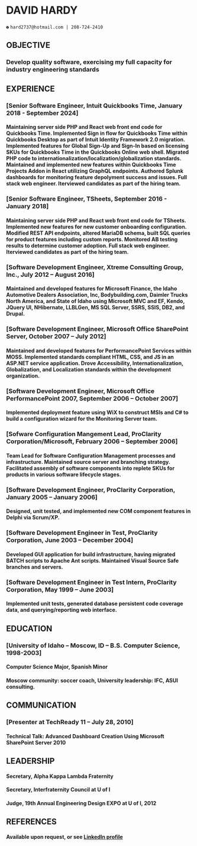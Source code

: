 <!-- 
https://github.blog/2022-05-19-math-support-in-markdown/
https://docs.github.com/en/get-started/writing-on-github/working-with-advanced-formatting/writing-mathematical-expressions
$$ {\color{red}Red} $$

https://stackoverflow.com/questions/11509830/how-to-add-color-to-githubs-readme-md-file
> [!NOTE]
> # Das Note

> [!TIP]
> # Das Tip

> [!IMPORTANT]
> # Das Importante

> [!WARNING]
> # Das Warn

> [!CAUTION]
> # Das Caution

Doesn't work, despite being in LaTeX
https://en.wikibooks.org/wiki/LaTeX/Colors#Entering_colored_background_for_the_text
$$ \colorbox{red}{hello world} $$


More to play with, but probably not, color doesn't shine through:

<object type="image/svg+xml">
<svg version="1.1"
     xmlns="http://www.w3.org/2000/svg"
     xmlns:xlink="http://www.w3.org/1999/xlink"
     width="100" height="50"
>
  <text font-size="16" x="10" y="20">
    <tspan fill="red">Hello</tspan>,
    <tspan fill="green">world</tspan>!
  </text>
</svg>
</object>

-->


# DAVID HARDY 

<svg style="height: .5em" aria-hidden="true" focusable="false" data-prefix="fas" data-icon="info-circle" role="img" xmlns="http://www.w3.org/2000/svg" viewBox="0 0 512 512" data-fa-i2svg=""><path fill="currentColor" d="M256 8C119.043 8 8 119.083 8 256c0 136.997 111.043 248 248 248s248-111.003 248-248C504 119.083 392.957 8 256 8zm0 110c23.196 0 42 18.804 42 42s-18.804 42-42 42-42-18.804-42-42 18.804-42 42-42zm56 254c0 6.627-5.373 12-12 12h-88c-6.627 0-12-5.373-12-12v-24c0-6.627 5.373-12 12-12h12v-64h-12c-6.627 0-12-5.373-12-12v-24c0-6.627 5.373-12 12-12h64c6.627 0 12 5.373 12 12v100h12c6.627 0 12 5.373 12 12v24z"></path></svg> `hard2737@hotmail.com | 208-724-2410`
## OBJECTIVE
### Develop quality software, exercising my full capacity for industry engineering standards
## EXPERIENCE 
### [Senior Software Engineer, Intuit Quickbooks Time, January 2018 - September 2024]
#### Maintaining server side PHP and React web front end code for Quickbooks Time. Implemented Sign in flow for Quickbooks Time within Quickbooks Desktop as part of Intuit Identity Framework 2.0 migration. Implemented features for Global Sign-Up and Sign-In based on licensing SKUs for Quickbooks Time in the Quickbooks Online web shell. Migrated PHP code to internationalization/localization/globalization standards. Maintained and implemented new features within Quickbooks Time Projects Addon in React utilizing GraphQL endpoints. Authored Splunk dashboards for monitoring feature depolyment success and issues. Full stack web engineer. Iterviewed candidates as part of the hiring team.
### [Senior Software Engineer, TSheets, September 2016 - January 2018]
#### Maintaining server side PHP and React web front end code for TSheets. Implemented new features for new customer onboarding configuration. Modified REST API endpoints, altered MariaDB schema, built SQL queries for product features including custom reports. Monitored AB testing results to determine customer adoption. Full stack web engineer. Iterviewed candidates as part of the hiring team.
### [Software Development Engineer, Xtreme Consulting Group, Inc., July 2012 – August 2016]
#### Maintained and developed features for Microsoft Finance, the Idaho Automotive Dealers Association, Inc, Bodybuilding.com, Daimler Trucks North America, and State of Idaho using Microsoft MVC and EF, Kendo, JQuery UI, NHibernate, LLBLGen, MS SQL Server, SSRS, SSIS, DB2, and Drupal.
### [Software Development Engineer, Microsoft Office SharePoint Server, October 2007 – July 2012]
#### Maintained and developed features for PerformancePoint Services within MOSS. Implemented standards compliant HTML, CSS, and JS in an ASP.NET service application. Drove Accessibility, Internationalization, Globalization, and Localization standards within the development organization.
### [Software Development Engineer, Microsoft Office PerformancePoint 2007, September 2006 – October 2007]
#### Implemented deployment feature using WiX to construct MSIs and C# to build a configuration wizard for the Monitoring Server team.
### [Sofware Configuration Mangement Lead, ProClarity Corporation/Microsoft, February 2006 – September 2006]
#### Team Lead for Software Configuration Management processes and infrastructure. Maintained source server and branching strategy. Facilitated assembly of software components into replete SKUs for products in various software lifecycle stages.
### [Software Development Engineer, ProClarity Corporation, January 2005 – January 2006]
#### Designed, unit tested, and implemented new COM component features in Delphi via Scrum/XP.
### [Software Development Engineer in Test, ProClarity Corporation, June 2003 – December 2004]
#### Developed GUI application for build infrastructure, having migrated BATCH scripts to Apache Ant scripts. Maintained Visual Source Safe branches and servers.
### [Software Development Engineer in Test Intern, ProClarity Corporation, May 1999 – June 2003]
#### Implemented unit tests, generated database persistent code coverage data, and querying/reporting web interface.
## EDUCATION
### [University of Idaho – Moscow, ID – B.S. Computer Science, 1998-2003]
#### Computer Science Major, Spanish Minor
#### Moscow community: soccer coach, University leadership: IFC, ASUI consulting.
## COMMUNICATION
### [Presenter at TechReady 11 – July 28, 2010]
#### Technical Talk: Advanced Dashboard Creation Using Microsoft SharePoint Server 2010
## LEADERSHIP
#### Secretary, Alpha Kappa Lambda Fraternity
#### Secretary, Interfraternity Council at U of I 
#### Judge, 19th Annual Engineering Design EXPO at U of I, 2012
## REFERENCES
#### Available upon request, or see [LinkedIn profile](https://www.linkedin.com/in/david-hardy-boi-dev/)
